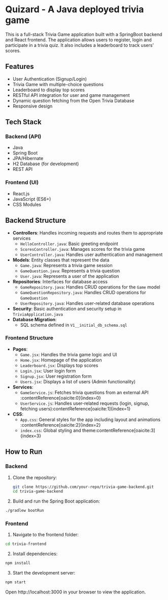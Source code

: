 # Quizard - A Java deployed trivia game

This is a full-stack Trivia Game application built with a SpringBoot backend and React frontend. The application allows users to register, login and participate in a trivia quiz. It also includes a leaderboard to track users' scores.

## Features

- User Authentication (Signup/Login)
- Trivia Game with multiple-choice questions
- Leaderboard to display top scores
- RESTful API integration for user and game management
- Dynamic question fetching from the Open Trivia Database
- Responsive design

## Tech Stack

### Backend (API)
- Java
- Spring Boot
- JPA/Hibernate
- H2 Database (for development)
- REST API

### Frontend (UI)
- React.js
- JavaScript (ES6+)
- CSS Modules

## Backend Structure

- **Controllers**: Handles incoming requests and routes them to appropriate services
  - `HelloController.java`: Basic greeting endpoint
  - `ScoresController.java`: Manages scores for the trivia game
  - `UserController.java`: Handles user authentication and management
- **Models**: Entity classes that represent the data
  - `Game.java`: Represents a trivia game session
  - `GameQuestion.java`: Represents a trivia question
  - `User.java`: Represents a user of the application
- **Repositories**: Interfaces for database access
  - `GameRepository.java`: Handles CRUD operations for the `Game` model
  - `GameQuestionRepository.java`: Handles CRUD operations for `GameQuestion`
  - `UserRepository.java`: Handles user-related database operations
- **Security**: Basic authentication and security setup in `TriviaApplication.java`
- **Database Migration**: 
  - SQL schema defined in `V1__initial_db_schema.sql`

### Frontend Structure

- **Pages**:
  - `Game.jsx`: Handles the trivia game logic and UI
  - `Home.jsx`: Homepage of the application
  - `Leaderboard.jsx`: Displays top scores
  - `Login.jsx`: User login form
  - `Signup.jsx`: User registration form
  - `Users.jsx`: Displays a list of users (Admin functionality)
- **Services**:
  - `GameService.js`: Fetches trivia questions from an external API&#8203;:contentReference[oaicite:0]{index=0}
  - `UserService.js`: Handles user-related requests (login, signup, fetching users)&#8203;:contentReference[oaicite:1]{index=1}
- **CSS**:
  - `App.css`: General styles for the app including layout and animations&#8203;:contentReference[oaicite:2]{index=2}
  - `index.css`: Global styling and theme&#8203;:contentReference[oaicite:3]{index=3}

## How to Run

### Backend
1. Clone the repository:
   ```bash
   git clone https://github.com/your-repo/trivia-game-backend.git
   cd trivia-game-backend
   ```


2. Build and run the Spring Boot application:
```bash
./gradlew bootRun
```


### Frontend
1. Navigate to the frontend folder:
```bash
cd trivia-frontend
```
2. Install dependencies:
```bash
npm install
```
3. Start the development server:
```bash
npm start
```
Open http://localhost:3000 in your browser to view the application.
